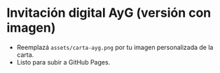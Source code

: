# Invitación digital AyG (versión con imagen)
- Reemplazá `assets/carta-ayg.png` por tu imagen personalizada de la carta.
- Listo para subir a GitHub Pages.
